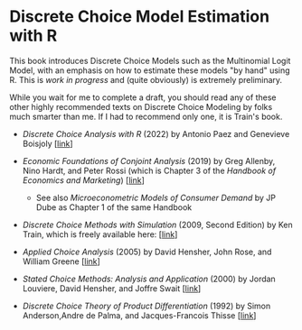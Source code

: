 # Discrete Choice Model Estimation with R

This book introduces Discrete Choice Models such as the Multinomial Logit Model, with an emphasis on how to estimate these models "by hand" using R. This is _work in progress_ and (quite obviously) is extremely preliminary.

While you wait for me to complete a draft, you should read any of these other highly recommended texts on Discrete Choice Modeling by folks much smarter than me.  If I had to recommend only one, it is Train's book.

- *Discrete Choice Analysis with R* (2022) by Antonio Paez and Genevieve Boisjoly [[link](https://link.springer.com/book/10.1007/978-3-031-20719-8)]

- *Economic Foundations of Conjoint Analysis* (2019) by Greg Allenby, Nino Hardt, and Peter Rossi (which is Chapter 3 of the *Handbook of Economics and Marketing*) [[link](https://www.sciencedirect.com/science/article/pii/S2452261919300024)]

    - See also *Microeconometric Models of Consumer Demand* by JP Dube as Chapter 1 of the same Handbook

- *Discrete Choice Methods with Simulation* (2009, Second Edition) by Ken Train, which is freely available here: [[link](https://eml.berkeley.edu/books/choice2.html)]

- *Applied Choice Analysis* (2005) by David Hensher, John Rose, and William Greene [[link](https://doi.org/10.1017/CBO9781316136232)]

- *Stated Choice Methods: Analysis and Application* (2000) by Jordan Louviere, David Hensher, and Joffre Swait [[link](https://doi.org/10.1017/CBO9780511753831)]

- *Discrete Choice Theory of Product Differentiation* (1992) by Simon Anderson,Andre de Palma, and Jacques-Francois Thisse [[link](https://mitpress.mit.edu/9780262011280/discrete-choice-theory-of-product-differentiation/)]
